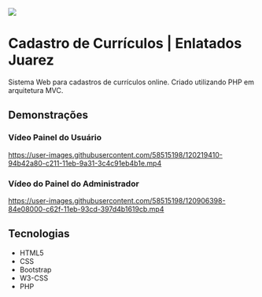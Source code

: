![](https://github.com/patrikrufino/cadastro-de-curriculos/blob/main/Resources/Img/Enlatados.png?raw=true)
# Cadastro de Currículos | Enlatados Juarez
Sistema Web para cadastros de currículos online. Criado utilizando PHP em arquitetura MVC.

## Demonstrações

### Vídeo Painel do Usuário
https://user-images.githubusercontent.com/58515198/120219410-94b42a80-c211-11eb-9a31-3c4c91eb4b1e.mp4

### Vídeo do Painel do Administrador

https://user-images.githubusercontent.com/58515198/120906398-84e08000-c62f-11eb-93cd-397d4b1619cb.mp4

## Tecnologias
- HTML5
- CSS
- Bootstrap
- W3-CSS
- PHP
